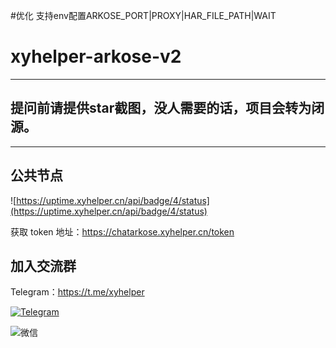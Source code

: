 #优化
支持env配置ARKOSE_PORT|PROXY|HAR_FILE_PATH|WAIT

# xyhelper-arkose-v2
---
## 提问前请提供star截图，没人需要的话，项目会转为闭源。
---
## 公共节点


![https://uptime.xyhelper.cn/api/badge/4/status](https://uptime.xyhelper.cn/api/badge/4/status)

获取 token 地址：https://chatarkose.xyhelper.cn/token

## 加入交流群

Telegram：https://t.me/xyhelper

[![Telegram](https://img.shields.io/badge/Telegram-join%20chat-blue.svg)](https://t.me/xyhelper)


![微信](https://xyhelper.github.io/xyhelperkf.png)
